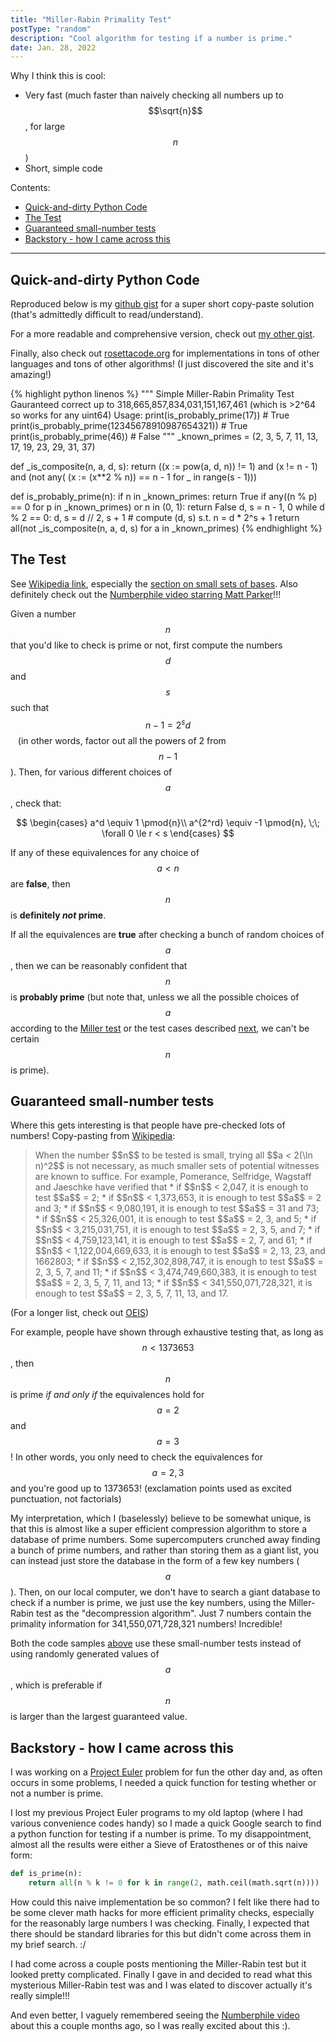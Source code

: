 ```yaml
---
title: "Miller-Rabin Primality Test"
postType: "random"
description: "Cool algorithm for testing if a number is prime."
date: Jan. 28, 2022
---
```


<!-- Mathjax Support -->
<script type="text/javascript" async
  src="https://cdn.mathjax.org/mathjax/latest/MathJax.js?config=TeX-MML-AM_CHTML">
</script>

Why I think this is cool:
* Very fast (much faster than naively checking all numbers up to $$\sqrt{n}$$, for large $$n$$)
* Short, simple code

Contents:
- [Quick-and-dirty Python Code](#quick-and-dirty-python-code)
- [The Test](#the-test)
- [Guaranteed small-number tests](#guaranteed-small-number-tests)
- [Backstory - how I came across this](#backstory---how-i-came-across-this)

---

## Quick-and-dirty Python Code

Reproduced below is my [github gist](https://gist.github.com/gchenfc/8b1442554f969341ec2f4765d60ba7f2) for a super short copy-paste solution (that's admittedly difficult to read/understand).

For a more readable and comprehensive version, check out [my other gist](https://gist.github.com/gchenfc/a0efa92e954a609bf031f7da4cc8dd70).

Finally, also check out [rosettacode.org](https://rosettacode.org/wiki/Miller%E2%80%93Rabin_primality_test#Python) for implementations in tons of other languages and tons of other algorithms!  (I just discovered the site and it's amazing!)

{% highlight python linenos %}
"""
Simple Miller-Rabin Primality Test
Gauranteed correct up to 318,665,857,834,031,151,167,461
(which is >2^64 so works for any uint64)
Usage:
print(is_probably_prime(17))                     # True
print(is_probably_prime(12345678910987654321))   # True
print(is_probably_prime(46))                     # False
"""
_known_primes = (2, 3, 5, 7, 11, 13, 17, 19, 23, 29, 31, 37)

def _is_composite(n, a, d, s):
    return ((x := pow(a, d, n)) != 1) and (x != n - 1) and (not any(
        (x := (x**2 % n)) == n - 1 for _ in range(s - 1)))

def is_probably_prime(n):
    if n in _known_primes:
        return True
    if any((n % p) == 0 for p in _known_primes) or n in (0, 1):
        return False
    d, s = n - 1, 0
    while d % 2 == 0:
        d, s = d // 2, s + 1  # compute (d, s) s.t. n = d * 2^s + 1
    return all(not _is_composite(n, a, d, s) for a in _known_primes)
{% endhighlight %}

## The Test

See [Wikipedia link](https://en.wikipedia.org/wiki/Miller%E2%80%93Rabin_primality_test), especially the [section on small sets of bases](https://en.wikipedia.org/wiki/Miller%E2%80%93Rabin_primality_test#Testing_against_small_sets_of_bases).  Also definitely check out the [Numberphile video starring Matt Parker](https://youtu.be/_MscGSN5J6o)!!!

Given a number $$n$$ that you'd like to check is prime or not, first compute the numbers $$d$$ and $$s$$ such that 
&nbsp;$$ n - 1 = 2^s d$$&nbsp;&nbsp; (in other words, factor out all the powers of 2 from $$n-1$$).  Then, for various different choices of $$a$$, check that:

$$
\begin{cases}
a^d \equiv 1 \pmod{n}\\
a^{2^rd} \equiv -1 \pmod{n}, \;\; \forall 0 \le r < s
\end{cases}
$$

If any of these equivalences for any choice of $$a < n$$ are **false**, then $$n$$ is **definitely *not* prime**.

If all the equivalences are **true** after checking a bunch of random choices of $$a$$, then we can be reasonably confident that $$n$$ is **probably prime** (but note that, unless we all the possible choices of $$a$$ according to the [Miller test](https://en.wikipedia.org/wiki/Miller%E2%80%93Rabin_primality_test#Miller_test) or the test cases described [next](#guaranteed-small-number-tests), we can't be certain $$n$$ is prime).

## Guaranteed small-number tests

Where this gets interesting is that people have pre-checked lots of numbers!  Copy-pasting from [Wikipedia](https://en.wikipedia.org/wiki/Miller%E2%80%93Rabin_primality_test#Testing_against_small_sets_of_bases):

<blockquote markdown=1>
When the number $$n$$ to be tested is small, trying all $$a < 2(\ln n)^2$$ is not necessary, as much smaller sets of potential witnesses are known to suffice. For example, Pomerance, Selfridge, Wagstaff and Jaeschke have verified that
* if $$n$$ < 2,047, it is enough to test $$a$$ = 2;
* if $$n$$ < 1,373,653, it is enough to test $$a$$ = 2 and 3;
* if $$n$$ < 9,080,191, it is enough to test $$a$$ = 31 and 73;
* if $$n$$ < 25,326,001, it is enough to test $$a$$ = 2, 3, and 5;
* if $$n$$ < 3,215,031,751, it is enough to test $$a$$ = 2, 3, 5, and 7;
* if $$n$$ < 4,759,123,141, it is enough to test $$a$$ = 2, 7, and 61;
* if $$n$$ < 1,122,004,669,633, it is enough to test $$a$$ = 2, 13, 23, and 1662803;
* if $$n$$ < 2,152,302,898,747, it is enough to test $$a$$ = 2, 3, 5, 7, and 11;
* if $$n$$ < 3,474,749,660,383, it is enough to test $$a$$ = 2, 3, 5, 7, 11, and 13;
* if $$n$$ < 341,550,071,728,321, it is enough to test $$a$$ = 2, 3, 5, 7, 11, 13, and 17.
</blockquote>

(For a longer list, check out [OEIS](https://oeis.org/A014233))

For example, people have shown through exhaustive testing that, as long as $$n<1373653$$, then $$n$$ is prime *if and only if* the equivalences hold for $$a=2$$ and $$a=3$$!  In other words, you only need to check the equivalences for $$a=2, 3$$ and you're good up to 1373653! (exclamation points used as excited punctuation, not factorials)

My interpretation, which I (baselessly) believe to be somewhat unique, is that this is almost like a super efficient compression algorithm to store a database of prime numbers.  Some supercomputers crunched away finding a bunch of prime numbers, and rather than storing them as a giant list, you can instead just store the database in the form of a few key numbers ($$a$$).  Then, on our local computer, we don't have to search a giant database to check if a number is prime, we just use the key numbers, using the Miller-Rabin test as the "decompression algorithm".  Just 7 numbers contain the primality information for 341,550,071,728,321 numbers!  Incredible!

Both the code samples [above](#quick-and-dirty-python-code) use these small-number tests instead of using randomly generated values of $$a$$, which is preferable if $$n$$ is larger than the largest guaranteed value.

## Backstory - how I came across this
I was working on a [Project Euler](https://projecteuler.net/archives) problem for fun the other day and, as often occurs in some problems, I needed a quick function for testing whether or not a number is prime.

I lost my previous Project Euler programs to my old laptop (where I had various convenience codes handy) so I made a quick Google search to find a python function for testing if a number is prime.  To my disappointment, almost all the results were either a Sieve of Eratosthenes or of this naive form:
```python
def is_prime(n):
    return all(n % k != 0 for k in range(2, math.ceil(math.sqrt(n))))
```

How could this naive implementation be so common?  I felt like there had to be some clever math hacks for more efficient primality checks, especially for the reasonably large numbers I was checking.  Finally, I expected that there should be standard libraries for this but didn't come across them in my brief search. :/

I had come across a couple posts mentioning the Miller-Rabin test but it looked pretty complicated.  Finally I gave in and decided to read what this mysterious Miller-Rabin test was and I was elated to discover actually it's really simple!!!

And even better, I vaguely remembered seeing the [Numberphile video](https://youtu.be/_MscGSN5J6o) about this a couple months ago, so I was really excited about this :).
